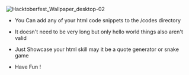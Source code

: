 ![Hacktoberfest_Wallpaper_desktop-02](https://user-images.githubusercontent.com/42792876/135628492-65c19a98-f688-4f2b-bca5-f715bfe2f85f.png)


* You Can add any of your html code snippets to the /codes directory

* It doesn't need to be very long but only hello world things also aren't valid

* Just Showcase your html skill may it be a quote generator or snake game

* Have Fun !
